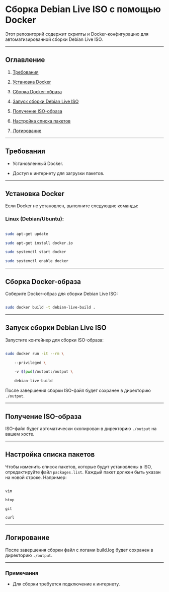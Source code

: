 # Сборка Debian Live ISO с помощью Docker


Этот репозиторий содержит скрипты и Docker-конфигурацию для автоматизированной сборки Debian Live ISO.


---


## Оглавление


1. [Требования](#требования)

2. [Установка Docker](#установка-docker)

4. [Сборка Docker-образа](#сборка-docker-образа)

5. [Запуск сборки Debian Live ISO](#запуск-сборки-debian-live-iso)

6. [Получение ISO-образа](#получение-iso-образа)

7. [Настройка списка пакетов](#настройка-списка-пакетов)

8. [Логирование](#логирование)



---


## Требования


- Установленный Docker.

- Доступ к интернету для загрузки пакетов.


---


## Установка Docker


Если Docker не установлен, выполните следующие команды:


### Linux (Debian/Ubuntu):


```bash

sudo apt-get update

sudo apt-get install docker.io

sudo systemctl start docker

sudo systemctl enable docker

```


---


## Сборка Docker-образа


Соберите Docker-образ для сборки Debian Live ISO:


```bash

sudo docker build -t debian-live-build .

```


---


## Запуск сборки Debian Live ISO


Запустите контейнер для сборки ISO-образа:


```bash

sudo docker run -it --rm \

    --privileged \

    -v $(pwd)/output:/output \

    debian-live-build

```


После завершения сборки ISO-файл будет сохранен в директорию `./output`.


---


## Получение ISO-образа


ISO-файл будет автоматически скопирован в директорию `./output` на вашем хосте. 


---


## Настройка списка пакетов


Чтобы изменить список пакетов, которые будут установлены в ISO, отредактируйте файл `packages.list`. Каждый пакет должен быть указан на новой строке. Например:


```plaintext

vim

htop

git

curl

```


---


## Логирование


После завершения сборки файл с логами build.log будет сохранен в директорию `./output`.  


---


### Примечания


- Для сборки требуется подключение к интернету.
